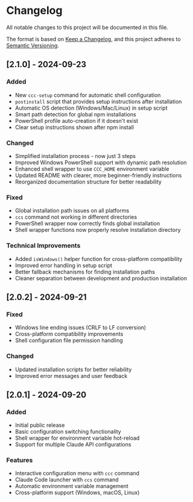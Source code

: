 # Changelog

All notable changes to this project will be documented in this file.

The format is based on [Keep a Changelog](https://keepachangelog.com/en/1.0.0/),
and this project adheres to [Semantic Versioning](https://semver.org/spec/v2.0.0.html).

## [2.1.0] - 2024-09-23

### Added
- New `ccc-setup` command for automatic shell configuration
- `postinstall` script that provides setup instructions after installation
- Automatic OS detection (Windows/Mac/Linux) in setup script
- Smart path detection for global npm installations
- PowerShell profile auto-creation if it doesn't exist
- Clear setup instructions shown after npm install

### Changed
- Simplified installation process - now just 3 steps
- Improved Windows PowerShell support with dynamic path resolution
- Enhanced shell wrapper to use `CCC_HOME` environment variable
- Updated README with clearer, more beginner-friendly instructions
- Reorganized documentation structure for better readability

### Fixed
- Global installation path issues on all platforms
- `ccs` command not working in different directories
- PowerShell wrapper now correctly finds global installation
- Shell wrapper functions now properly resolve installation directory

### Technical Improvements
- Added `isWindows()` helper function for cross-platform compatibility
- Improved error handling in setup script
- Better fallback mechanisms for finding installation paths
- Cleaner separation between development and production installation

## [2.0.2] - 2024-09-21

### Fixed
- Windows line ending issues (CRLF to LF conversion)
- Cross-platform compatibility improvements
- Shell configuration file permission handling

### Changed
- Updated installation scripts for better reliability
- Improved error messages and user feedback

## [2.0.1] - 2024-09-20

### Added
- Initial public release
- Basic configuration switching functionality
- Shell wrapper for environment variable hot-reload
- Support for multiple Claude API configurations

### Features
- Interactive configuration menu with `ccc` command
- Claude Code launcher with `ccs` command
- Automatic environment variable management
- Cross-platform support (Windows, macOS, Linux)